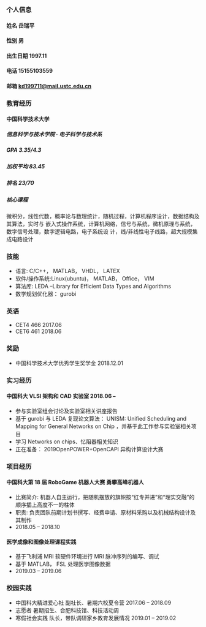 ### 个人信息
#### 姓名  岳瑞平
#### 性别 男
#### 出生日期  1997.11
#### 电话 15155103559
#### 邮箱 kd199711@mail.ustc.edu.cn
### 教育经历
#### 中国科学技术大学  
##### 信息科学与技术学院 · 电子科学与技术系
##### GPA 3.35/4.3
##### 加权平均 83.45
##### 排名 23/70
##### 核心课程  
微积分，线性代数，概率论与数理统计，随机过程，计算机程序设计，数据结构及其算法，实时与
嵌入式操作系统，计算机网络，信号与系统，微机原理与系统，数字信号处理，数字逻辑电路，电子系统设
计，线/非线性电子线路，超大规模集成电路设计
### 技能
- 语言: C/C++， MATLAB， VHDL， LATEX  
- 软件/操作系统:Linux(ubuntu)， MATLAB， Office， VIM   
- 算法库: LEDA –Library for Efficient Data Types and Algorithms  
- 数学规划优化器： gurobi   
### 英语
- CET4 466 2017.06
- CET6 461 2018.06    
### 奖励
- 中国科学技术大学优秀学生奖学金 2018.12.01  
### 实习经历

#### 中国科大 VLSI 架构和 CAD 实验室 2018.06 –   
- 参与实验室组会讨论及实验室相关讲座报告  
- 基于 gurobi 与 LEDA 复现论文算法： UNISM: Unified Scheduling and Mapping for General Networks on
Chip ，并基于此工作参与实验室相关项目  
- 学习 Networks on chips、忆阻器相关知识  
- 正在准备： 2019OpenPOWER+OpenCAPI 异构计算设计大赛  

### 项目经历   
#### 中国科大第 18 届 RoboGame 机器人大赛 勇攀高峰机器人     
- 比赛简介: 机器人自主运行，把随机摆放的旗帜按“红专并进”和“理实交融”的顺序插上高度不一的柱体  
- 职责: 负责团队前期计划书撰写、经费申请、原材料采购以及机械结构设计及其制作  
- 2018.05 – 2018.10  

#### 医学成像和图像处理课程实践   
- 基于飞利浦 MRI 软硬件环境进行 MRI 脉冲序列的编写、调试   
- 基于 MATLAB， FSL 处理医学图像数据   
- 2019.03 – 2019.06   

### 校园实践   
- 中国科大精进爱心社 副社长、暑期六校夏令营 2017.06 – 2018.09  
- 志愿者 暑期招生、合肥科技馆、科技活动周  
- 寒假社会实践 队长，带队调研家乡教育发展情况 2019.01 – 2019.02  
